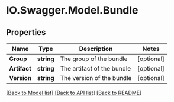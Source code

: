 # IO.Swagger.Model.Bundle
## Properties

Name | Type | Description | Notes
------------ | ------------- | ------------- | -------------
**Group** | **string** | The group of the bundle | [optional] 
**Artifact** | **string** | The artifact of the bundle | [optional] 
**Version** | **string** | The version of the bundle | [optional] 

[[Back to Model list]](../README.md#documentation-for-models) [[Back to API list]](../README.md#documentation-for-api-endpoints) [[Back to README]](../README.md)

